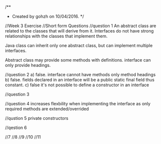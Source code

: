/**
  * Created by gohzh on 10/04/2016.
  */

//Week 3 Exercise
//Short form Questions
//question 1
An abstract class are related to the classes that will derive from it. 
Interfaces do not have strong relationships with the classes that implement them.

Java class can inherit only one abstract class, but can implement multiple interfaces.

Abstract class may provide some methods with definitions. 
interface can only provide headings. 

//question 2
a) false. interface cannot have methods only method headings
b) false. fields declared in an interface will be a public static final field thus constant.
c) false  it's not possible to define a constructor in an interface

//question 3

//question 4
increases flexbility when implementing the interface as only required methods are extended/overrided

//qustion 5
private constructors

//qestion 6

//7
//8
//9
//10
//11
